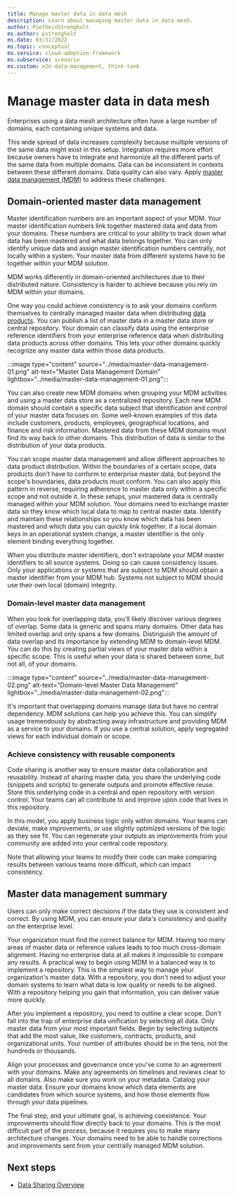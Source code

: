 ```yaml
---
title: Manage master data in data mesh
description: Learn about managing master data in data mesh.
author: PietheinStrengholt
ms.author: pstrengholt
ms.date: 03/31/2022
ms.topic: conceptual
ms.service: cloud-adoption-framework
ms.subservice: scenario
ms.custom: e2e-data-management, think-tank
---
```


# Manage master data in data mesh

Enterprises using a data mesh architecture often have a large number of domains, each containing unique systems and data. 

This wide spread of data increases complexity because multiple versions of the same data might exist in this setup. Integration requires more effort because owners have to integrate and harmonize all the different parts of the same data from multiple domains. Data can be inconsistent in contexts between these different domains. Data quality can also vary. Apply [master data management (MDM)](../../data-management/govern-master-data.md) to address these challenges.

## Domain-oriented master data management

Master identification numbers are an important aspect of your MDM. Your master identification numbers link together mastered data and data from your domains. These numbers are critical to your ability to track down what data has been mastered and what data belongs together. You can only identify unique data and assign master identification numbers centrally, not locally within a system. Your master data from different systems have to be together within your MDM solution.

MDM works differently in domain-oriented architectures due to their distributed nature. Consistency is harder to achieve because you rely on MDM within your domains.

One way you could achieve consistency is to ask your domains conform themselves to centrally managed master data when distributing [data products](../../data-management/architectures/data-landing-zone-data-products.md). You can publish a list of master data in a master data store or central repository. Your domain can classify data using the enterprise reference identifiers from your enterprise reference data when distributing data products across other domains. This lets your other domains quickly recognize any master data within those data products.

:::image type="content" source="../media/master-data-management-01.png" alt-text="Master Data Management Domain" lightbox="../media/master-data-management-01.png":::

You can also create new MDM domains when grouping your MDM activities and using a master data store as a centralized repository. Each new MDM domain should contain a specific data subject that identification and control of your master data focuses on. Some well-known examples of this data include customers, products, employees, geographical locations, and finance and risk information. Mastered data from these MDM domains must find its way back to other domains. This distribution of data is similar to the distribution of your data products.

You can scope master data management and allow different approaches to data product distribution. Within the boundaries of a certain scope, data products don't have to conform to enterprise master data, but beyond the scope's boundaries, data products must conform. You can also apply this pattern in reverse, requiring adherence to master data only within a specific scope and not outside it. In these setups, your mastered data is centrally managed within your MDM solution. Your domains need to exchange master data so they know which local data to map to central master data. Identify and maintain these relationships so you know which data has been mastered and which data you can quickly link together. If a local domain keys in an operational system change, a master identifier is the only element binding everything together.

When you distribute master identifiers, don't extrapolate your MDM master identifiers to all source systems. Doing so can cause consistency issues. Only your applications or systems that are subject to MDM should obtain a master identifier from your MDM hub. Systems not subject to MDM should use their own local (domain) integrity.

### Domain-level master data management

When you look for overlapping data, you'll likely discover various degrees of overlap. Some data is generic and spans many domains. Other data has limited overlap and only spans a few domains. Distinguish the amount of data overlap and its importance by extending MDM to domain-level MDM. You can do this by creating partial views of your master data within a specific scope. This is useful when your data is shared between some, but not all, of your domains.

:::image type="content" source="../media/master-data-management-02.png" alt-text="Domain-level Master Data Management" lightbox="../media/master-data-management-02.png":::

It's important that overlapping domains manage data but have no central dependency. MDM solutions can help you achieve this. You can simplify usage tremendously by abstracting away infrastructure and providing MDM as a service to your domains. If you use a central solution, apply segregated views for each individual domain or scope.

### Achieve consistency with reusable components

Code sharing is another way to ensure master data collaboration and reusability. Instead of sharing master data, you share the underlying code (snippets and scripts) to generate outputs and promote effective reuse. Store this underlying code in a central and open repository with version control. Your teams can all contribute to and improve upon code that lives in this repository.

In this model, you apply business logic only within domains. Your teams can deviate, make improvements, or use slightly optimized versions of the logic as they see fit. You can regenerate your outputs as improvements from your community are added into your central code repository.

Note that allowing your teams to modify their code can make comparing results between various teams more difficult, which can impact consistency.

## Master data management summary

Users can only make correct decisions if the data they use is consistent and correct. By using MDM, you can ensure your data's consistency and quality on the enterprise level.

Your organization must find the correct balance for MDM. Having too many areas of master data or reference values leads to too much cross-domain alignment. Having no enterprise data at all makes it impossible to compare any results. A practical way to begin using MDM in a balanced way is to implement a repository. This is the simplest way to manage your organization's master data. With a repository, you don't need to adjust your domain systems to learn what data is low quality or needs to be aligned. With a repository helping you gain that information, you can deliver value more quickly.

After you implement a repository, you need to outline a clear scope. Don't fall into the trap of enterprise data unification by selecting all data. Only master data from your most important fields. Begin by selecting subjects that add the most value, like customers, contracts, products, and organizational units. Your number of attributes should be in the tens, not the hundreds or thousands. 

Align your processes and governance once you've come to an agreement with your domains. Make any agreements on timelines and reviews clear to all domains. Also make sure you work on your metadata. Catalog your master data. Ensure your domains know which data elements are candidates from which source systems, and how those elements flow through your data pipelines.

The final step, and your ultimate goal, is achieving coexistence. Your improvements should flow directly back to your domains. This is the most difficult part of the process, because it requires you to make many architecture changes. Your domains need to be able to handle corrections and improvements sent from your centrally managed MDM solution.

## Next steps

- [Data Sharing Overview](data-contracts.md)
